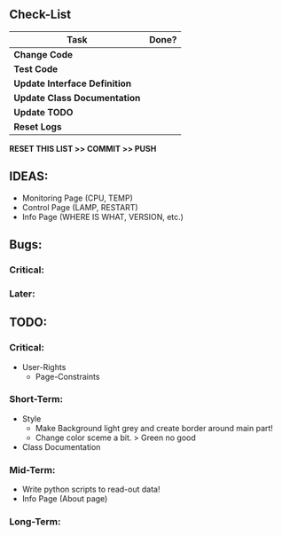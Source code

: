 ## Check-List
|Task							|Done?	|
|-------------------------------|:-----:|
|**Change Code**				|	|
|**Test Code**					|	|
|**Update Interface Definition**|	|
|**Update Class Documentation**	|	|
|**Update TODO**				|	|
|**Reset Logs**					|	|

**RESET THIS LIST >> COMMIT >> PUSH**

## IDEAS:
 - Monitoring Page (CPU, TEMP)
 - Control Page (LAMP, RESTART)
 - Info Page (WHERE IS WHAT, VERSION, etc.)

## Bugs:
### Critical:

### Later:
 
## TODO:
### Critical:
- User-Rights
    - Page-Constraints

### Short-Term:
- Style
	- Make Background light grey and create border around main part!
	- Change color sceme a bit. > Green no good
- Class Documentation

### Mid-Term:
- Write python scripts to read-out data!
- Info Page (About page)

### Long-Term:

